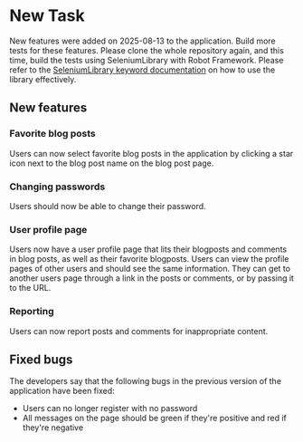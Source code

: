# New Task

New features were added on 2025-08-13 to the application. Build more tests for these features. Please clone the whole repository again, and this time, build the tests using SeleniumLibrary with Robot Framework. Please refer to the [SeleniumLibrary keyword documentation](https://robotframework.org/SeleniumLibrary/SeleniumLibrary.html#library-documentation-top) on how to use the library effectively.

## New features

### Favorite blog posts

Users can now select favorite blog posts in the application by clicking a star icon next to the blog post name on the blog post page.

### Changing passwords

Users should now be able to change their password.

### User profile page

Users now have a user profile page that lits their blogposts and comments in blog posts, as well as their favorite blogposts. Users can view the profile pages of other users and should see the same information. They can get to another users page through a link in the posts or comments, or by passing it to the URL.

### Reporting

Users can now report posts and comments for inappropriate content.

## Fixed bugs

The developers say that the following bugs in the previous version of the application have been fixed:

* Users can no longer register with no password
* All messages on the page should be green if they're positive and red if they're negative